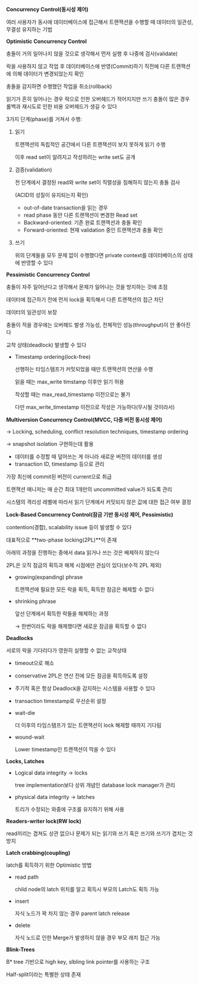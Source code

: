 **Concurrency Control(동시성 제어)**

여러 사용자가 동시에 데이터베이스에 접근해서 트랜잭션을 수행할 때 데이터의 일관성, 무결성 유지하는 기법

**Optimistic Concurrency Control**

충돌이 거의 일어나지 않을 것으로 생각해서 먼저 실행 후 나중에 검사(validate)

락을 사용하지 않고 작업 후 데이터베이스에 반영(Commit)하기 직전에 다른 트랜잭션에 의해 데이터가 변경되었는지 확인

충돌을 감지하면 수행했던 작업을 취소(rollback)

읽기가 흔히 일어나는 경우 락으로 인한 오버헤드가 적어지지만 쓰기 충돌이 많은 경우 롤백과 재시도로 인한 비용 오버헤드가 생길 수 있다

3가지 단계(phase)를 거쳐서 수행:

1. 읽기
    
    트랜잭션의 독립적인 공간에서 다른 트랜잭션이 보지 못하게 읽기 수행
    
    이후 read set이 알려지고 작성하려는 write set도 공개
    
2. 검증(validation)
    
    전 단계에서 결정된 read와 write set이 직렬성을 침해하지 않는지 충돌 검사
    
    (ACID의 성질이 유지되는지 확인)
    
    - out-of-date transaction을 읽는 경우
    - read phase 동안 다른 트랜잭션이 변경한 Read set
    - Backward-oriented: 기존 완료 트랜잭션과 충돌 확인
    - Forward-oriented: 현재 validation 중인 트랜잭션과 충돌 확인
3. 쓰기
    
    위의 단계들을 모두 문제 없이 수행했다면 private context를 데이터베이스의 상태에 반영할 수 있다
    

**Pessimistic Concurrency Control** 

충돌이 자주 일어난다고 생각해서 문제가 일어나는 것을 방지하는 것에 초점

데이터에 접근하기 전에 먼저 lock을 획득해서 다른 트랜잭션의 접근 차단

데이터의 일관성이 보장

충돌이 적을 경우에는 오버헤드 발생 가능성, 전체적인 성능(throughput)이 안 좋아진다

교착 상태(deadlock) 발생할 수 있다

- Timestamp ordering(lock-free)
    
    선행하는 타임스탬프가 커밋되었을 때만 트랜잭션의 연산을 수행
    
    읽을 때는 max_write timstamp 이후만 읽기 허용
    
    작성할 때는 max_read_timestamp 이전으로는 불가
    
    다만 max_write_timestamp 이전으로 작성은 가능하다(무시될 것이라서)
    

**Multiversion Concurrency Control(MVCC, 다중 버전 동시성 제어)**

→ Locking, scheduling, conflict resolution techniques, timestamp ordering

→ snapshot isolation 구현하는데 활용

- 데이터를 수정할 때 덮어쓰는 게 아니라 새로운 버전의 데이터를 생성
- transaction ID, timestamp 등으로 관리

가장 최신에 commit된 버전이 current으로 취급

트랜잭션 매니저는 매 순간 최대 1개만의 uncommitted value가 되도록 관리

시스템의 격리성 레벨에 따라서 읽기 단계에서 커밋되지 않은 값에 대한 접근 여부 결정

**Lock-Based Concurrency Control(잠금 기반 동시성 제어, Pessimistic)**

contention(경합), scalability issue 등이 발생할 수 있다

대표적으로 **two-phase locking(2PL)**이 존재

아래의 과정을 진행하는 중에서 data 읽거나 쓰는 것은 배제하지 않는다

2PL은 오직 잠금의 획득과 해제 시점에만 관심이 있다(보수적 2PL 제외)

- growing(expanding) phrase
    
    트랜잭션에 필요한 모든 락을 획득, 획득한 잠금은 해제할 수 없다
    
- shrinking phrase
    
    앞선 단계에서 획득한 락들을 해제하는 과정
    
    → 한번이라도 락을 해제했다면 새로운 잠금을 획득할 수 없다
    

**Deadlocks**

서로의 락을 기다리다가 영원히 실행할 수 없는 교착상태

- timeout으로 해소
- conservative 2PL은 연산 전에 모든 잠금을 획득하도록 설정
- 주기적 혹은 항상 Deadlock을 감지하는 시스템을 사용할 수 있다
- transaction timestamp로 우선순위 설정
- wait-die
    
    더 이후의 타임스탬프가 있는 트랜잭션이 lock 해제할 때까지 기다림
    
- wound-wait
    
    Lower timestamp인 트랜잭션이 막을 수 있다
    

**Locks, Latches**

- Logical data integrity → locks
    
    tree implementation보다 상위 개념인 database lock manager가 관리
    
- physical data integrity → latches
    
    트리가 수정되는 와중에 구조를 유지하기 위해 사용
    

**Readers-writer lock(RW lock)**

read끼리는 겹쳐도 상관 없으나 문제가 되는 읽기와 쓰기 혹은 쓰기와 쓰기가 겹치는 것 방지

**Latch crabbing(coupling)**

latch를 획득하기 위한 Optimistic 방법

- read path
    
    child node의 latch 위치를 알고 획득시 부모의 Latch도 획득 가능
    
- insert
    
    자식 노드가 꽉 차지 않는 경우 parent latch release
    
- delete
    
    자식 노드로 인한 Merge가 발생하지 않을 경우 부모 래치 접근 가능
    

**Blink-Trees**

B* tree 기반으로 high key, slbling link pointer를 사용하는 구조

Half-split이라는 특별한 상태 존재
